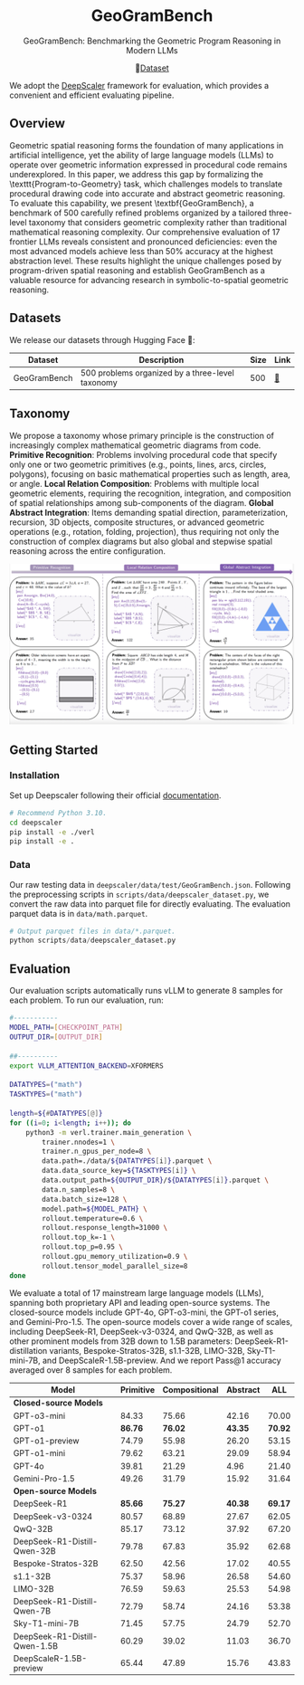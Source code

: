 <div align="center">

# GeoGramBench

<div>
GeoGramBench: Benchmarking the Geometric Program Reasoning  in Modern LLMs
</div>
</div>

<p align="center">
  🤗<a href="https://huggingface.co/datasets/LiAuto-DSR/GeoGramBench" target="_blank">Dataset</a>
</p>

We adopt the <a href="https://github.com/agentica-project/rllm/tree/deepscaler" target="_blank">DeepScaler</a> framework for evaluation, which provides a convenient and efficient evaluating pipeline. 

## Overview
Geometric spatial reasoning forms the foundation of many applications in artificial intelligence, yet the ability of large language models (LLMs) to operate over geometric information expressed in procedural code remains underexplored. In this paper, we address this gap by formalizing the \texttt{Program-to-Geometry} task, which challenges models to translate procedural drawing code into accurate and abstract geometric reasoning. To evaluate this capability, we present \textbf{GeoGramBench}, a benchmark of 500 carefully refined problems organized by a tailored three-level taxonomy that considers geometric complexity rather than traditional mathematical reasoning complexity. Our comprehensive evaluation of 17 frontier LLMs reveals consistent and pronounced deficiencies: even the most advanced models achieve less than 50\% accuracy at the highest abstraction level. These results highlight the unique challenges posed by program-driven spatial reasoning and establish GeoGramBench as a valuable resource for advancing research in symbolic-to-spatial geometric reasoning.

## Datasets

We release our datasets through Hugging Face 🤗:

| Dataset | Description                           | Size | Link                                           |
| ------- | ------------------------------------- | ---- | ---------------------------------------------- |
| GeoGramBench | 500 problems organized by a three-level taxonomy | 500  | [🤗](https://huggingface.co/datasets/GAIR/LIMO) |

## Taxonomy
We propose a taxonomy whose primary principle is the construction of increasingly complex mathematical geometric diagrams from code.
<strong>Primitive Recognition</strong>: Problems involving procedural code that specify only one or two geometric primitives (e.g., points, lines, arcs, circles, polygons), focusing on basic mathematical properties such as length, area, or angle.
<strong>Local Relation Composition</strong>: Problems with multiple local geometric elements, requiring the recognition, integration, and composition of spatial relationships among sub-components of the diagram.
<strong>Global Abstract Integration</strong>: Items demanding spatial direction, parameterization, recursion, 3D objects, composite structures, or advanced geometric operations (e.g., rotation, folding, projection), thus requiring not only the construction of complex diagrams but also global and stepwise spatial reasoning across the entire configuration.

![](figures/geogrambench_example.png)


## Getting Started
### Installation
Set up Deepscaler following their official [documentation](https://github.com/agentica-project/rllm/tree/deepscaler).
```bash
# Recommend Python 3.10.
cd deepscaler
pip install -e ./verl
pip install -e .
```
### Data
Our raw testing data in `deepscaler/data/test/GeoGramBench.json`. Following the preprocessing scripts in `scripts/data/deepscaler_dataset.py`, we convert the raw data into parquet file for directly evaluating. The evaluation parquet data is in `data/math.parquet`.
```python
# Output parquet files in data/*.parquet.
python scripts/data/deepscaler_dataset.py
```

## Evaluation
Our evaluation scripts automatically runs vLLM to generate 8 samples for each problem. To run our evaluation, run:
```bash
#-----------
MODEL_PATH=[CHECKPOINT_PATH]
OUTPUT_DIR=[OUTPUT_DIR]

##----------
export VLLM_ATTENTION_BACKEND=XFORMERS

DATATYPES=("math")
TASKTYPES=("math")

length=${#DATATYPES[@]}
for ((i=0; i<length; i++)); do
    python3 -m verl.trainer.main_generation \
        trainer.nnodes=1 \
        trainer.n_gpus_per_node=8 \
        data.path=./data/${DATATYPES[i]}.parquet \
    	data.data_source_key=${TASKTYPES[i]} \
        data.output_path=${OUTPUT_DIR}/${DATATYPES[i]}.parquet \
        data.n_samples=8 \
        data.batch_size=128 \
        model.path=${MODEL_PATH} \
        rollout.temperature=0.6 \
        rollout.response_length=31000 \
        rollout.top_k=-1 \
        rollout.top_p=0.95 \
        rollout.gpu_memory_utilization=0.9 \
        rollout.tensor_model_parallel_size=8
done
```

We evaluate a total of 17 mainstream large language models (LLMs), spanning both proprietary API and leading open-source systems. The closed-source models include GPT-4o, GPT-o3-mini, the GPT-o1 series, and Gemini-Pro-1.5. The open-source models cover a wide range of scales, including DeepSeek-R1, DeepSeek-v3-0324, and QwQ-32B, as well as other prominent models from 32B down to 1.5B parameters: DeepSeek-R1-distillation variants, Bespoke-Stratos-32B, s1.1-32B, LIMO-32B, Sky-T1-mini-7B, and DeepScaleR-1.5B-preview. And we report Pass@1 accuracy averaged over 8 samples for each problem.

| Model | Primitive | Compositional | Abstract | ALL |
|-------|-----------|-----------|-----------|--------------|
| <strong>Closed-source Models</strong> |
| GPT-o3-mini | 84.33 | 75.66 | 42.16 | 70.00 |
| GPT-o1 | <strong>86.76</strong> | <strong>76.02</strong> | <strong>43.35</strong> | <strong>70.92</strong> |
| GPT-o1-preview | 74.79 | 55.98 | 26.20 | 53.15 |
| GPT-o1-mini | 79.62 | 63.21 | 29.09 | 58.94 |
| GPT-4o | 39.81 | 21.29 | 4.96 | 21.40 |
| Gemini-Pro-1.5 | 49.26 | 31.79 | 15.92 | 31.64 |
| <strong>Open-source Models</strong> |
| DeepSeek-R1 | <strong>85.66</strong> | <strong>75.27</strong> | <strong>40.38</strong> | <strong>69.17</strong> |
| DeepSeek-v3-0324 | 80.57 | 68.89 | 27.67 | 62.05 |
| QwQ-32B | 85.17 | 73.12 | 37.92 | 67.20 |
| DeepSeek-R1-Distill-Qwen-32B | 79.78 | 67.83 | 35.92 | 62.68 |
| Bespoke-Stratos-32B | 62.50 | 42.56 | 17.02 | 40.55 |
| s1.1-32B | 75.37 | 58.96 | 26.58 | 54.60 |
| LIMO-32B | 76.59 | 59.63 | 25.53 | 54.98 |
| DeepSeek-R1-Distill-Qwen-7B | 72.79 | 58.74 | 24.16 | 53.38 |
| Sky-T1-mini-7B | 71.45 | 57.75 | 24.79 | 52.70 |
| DeepSeek-R1-Distill-Qwen-1.5B | 60.29 | 39.02 | 11.03 | 36.70 |
| DeepScaleR-1.5B-preview | 65.44 | 47.89 | 15.76 | 43.83 |